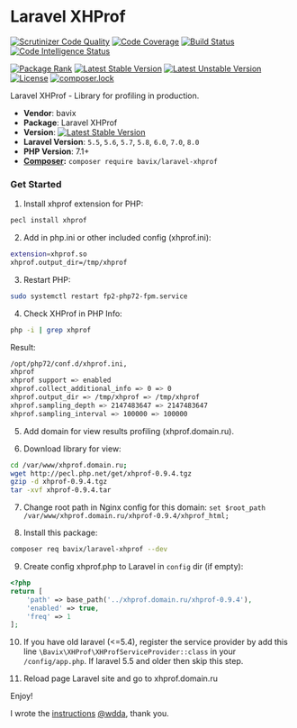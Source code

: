# Laravel XHProf

[![Scrutinizer Code Quality](https://scrutinizer-ci.com/g/bavix/laravel-xhprof/badges/quality-score.png?b=master)](https://scrutinizer-ci.com/g/bavix/laravel-xhprof/?branch=master)
[![Code Coverage](https://scrutinizer-ci.com/g/bavix/laravel-xhprof/badges/coverage.png?b=master)](https://scrutinizer-ci.com/g/bavix/laravel-xhprof/?branch=master)
[![Build Status](https://scrutinizer-ci.com/g/bavix/laravel-xhprof/badges/build.png?b=master)](https://scrutinizer-ci.com/g/bavix/laravel-xhprof/build-status/master)
[![Code Intelligence Status](https://scrutinizer-ci.com/g/bavix/laravel-xhprof/badges/code-intelligence.svg?b=master)](https://scrutinizer-ci.com/code-intelligence)

[![Package Rank](https://phppackages.org/p/bavix/laravel-xhprof/badge/rank.svg)](https://packagist.org/packages/bavix/laravel-xhprof)
[![Latest Stable Version](https://poser.pugx.org/bavix/laravel-xhprof/v/stable)](https://packagist.org/packages/bavix/laravel-xhprof)
[![Latest Unstable Version](https://poser.pugx.org/bavix/laravel-xhprof/v/unstable)](https://packagist.org/packages/bavix/laravel-xhprof)
[![License](https://poser.pugx.org/bavix/laravel-xhprof/license)](https://packagist.org/packages/bavix/laravel-xhprof)
[![composer.lock](https://poser.pugx.org/bavix/laravel-xhprof/composerlock)](https://packagist.org/packages/bavix/laravel-xhprof)

Laravel XHProf - Library for profiling in production.

* **Vendor**: bavix
* **Package**: Laravel XHProf
* **Version**: [![Latest Stable Version](https://poser.pugx.org/bavix/laravel-xhprof/v/stable)](https://packagist.org/packages/bavix/laravel-xhprof)
* **Laravel Version**: `5.5`, `5.6`, `5.7`, `5.8`, `6.0`, `7.0`, `8.0`
* **PHP Version**: 7.1+ 
* **[Composer](https://getcomposer.org/):** `composer require bavix/laravel-xhprof`

### Get Started

1. Install xhprof extension for PHP:
```bash
pecl install xhprof
```

2. Add in php.ini or other included config (xhprof.ini):
```bash
extension=xhprof.so
xhprof.output_dir=/tmp/xhprof
```

3. Restart PHP:
```bash
sudo systemctl restart fp2-php72-fpm.service
```

4. Check XHProf in PHP Info:
```bash
php -i | grep xhprof
```

Result:

```bash
/opt/php72/conf.d/xhprof.ini,
xhprof
xhprof support => enabled
xhprof.collect_additional_info => 0 => 0
xhprof.output_dir => /tmp/xhprof => /tmp/xhprof
xhprof.sampling_depth => 2147483647 => 2147483647
xhprof.sampling_interval => 100000 => 100000

```

5. Add domain for view results profiling (xhprof.domain.ru).

6. Download library for view:

```bash
cd /var/www/xhprof.domain.ru;
wget http://pecl.php.net/get/xhprof-0.9.4.tgz
gzip -d xhprof-0.9.4.tgz
tar -xvf xhprof-0.9.4.tar
```

7. Change root path in Nginx config for this domain:
`set $root_path /var/www/xhprof.domain.ru/xhprof-0.9.4/xhprof_html;`

8. Install this package:
```bash
composer req bavix/laravel-xhprof --dev
```

9. Create config xhprof.php to Laravel in `config` dir (if empty):

```php
<?php
return [
    'path' => base_path('../xhprof.domain.ru/xhprof-0.9.4'),
    'enabled' => true,
    'freq' => 1
];
```

10. If you have old laravel (<=5.4), register the service provider by add this line `\Bavix\XHProf\XHProfServiceProvider::class` in your `/config/app.php`.
If laravel 5.5 and older then skip this step.

11. Reload page Laravel site and go to xhprof.domain.ru

Enjoy!

I wrote the [instructions](https://github.com/bavix/laravel-xhprof/issues/9#issuecomment-703891348) [@wdda](https://github.com/wdda), thank you. 
